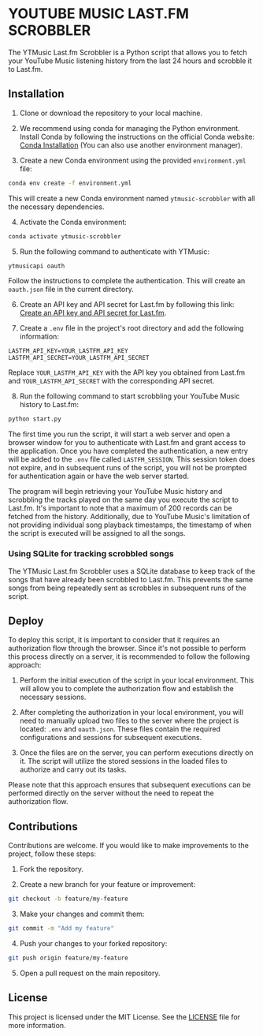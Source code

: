 # YOUTUBE MUSIC LAST.FM SCROBBLER

The YTMusic Last.fm Scrobbler is a Python script that allows you to fetch your YouTube Music listening history from the last 24 hours and scrobble it to Last.fm.

## Installation

1. Clone or download the repository to your local machine.

2. We recommend using conda for managing the Python environment. Install Conda by following the instructions on the official Conda website: [Conda Installation](https://docs.conda.io/projects/conda/en/latest/user-guide/install/index.html) (You can also use another environment manager).

3. Create a new Conda environment using the provided `environment.yml` file:

```bash
conda env create -f environment.yml
```

This will create a new Conda environment named `ytmusic-scrobbler` with all the necessary dependencies.

4. Activate the Conda environment:

```bash
conda activate ytmusic-scrobbler
```

5. Run the following command to authenticate with YTMusic:

```bash
ytmusicapi oauth
```

Follow the instructions to complete the authentication. This will create an `oauth.json` file in the current directory.

6. Create an API key and API secret for Last.fm by following this link: [Create an API key and API secret for Last.fm](https://www.last.fm/api/account/create).

7. Create a `.env` file in the project's root directory and add the following information:

```
LASTFM_API_KEY=YOUR_LASTFM_API_KEY
LASTFM_API_SECRET=YOUR_LASTFM_API_SECRET
```

Replace `YOUR_LASTFM_API_KEY` with the API key you obtained from Last.fm and `YOUR_LASTFM_API_SECRET` with the corresponding API secret.

8. Run the following command to start scrobbling your YouTube Music history to Last.fm:

```bash
python start.py
```

The first time you run the script, it will start a web server and open a browser window for you to authenticate with Last.fm and grant access to the application. Once you have completed the authentication, a new entry will be added to the `.env` file called `LASTFM_SESSION`. This session token does not expire, and in subsequent runs of the script, you will not be prompted for authentication again or have the web server started.

The program will begin retrieving your YouTube Music history and scrobbling the tracks played on the same day you execute the script to Last.fm. It's important to note that a maximum of 200 records can be fetched from the history. Additionally, due to YouTube Music's limitation of not providing individual song playback timestamps, the timestamp of when the script is executed will be assigned to all the songs.

### Using SQLite for tracking scrobbled songs

The YTMusic Last.fm Scrobbler uses a SQLite database to keep track of the songs that have already been scrobbled to Last.fm. This prevents the same songs from being repeatedly sent as scrobbles in subsequent runs of the script.

## Deploy

To deploy this script, it is important to consider that it requires an authorization flow through the browser. Since it's not possible to perform this process directly on a server, it is recommended to follow the following approach:

1. Perform the initial execution of the script in your local environment. This will allow you to complete the authorization flow and establish the necessary sessions.

2. After completing the authorization in your local environment, you will need to manually upload two files to the server where the project is located: `.env` and `oauth.json`. These files contain the required configurations and sessions for subsequent executions.

3. Once the files are on the server, you can perform executions directly on it. The script will utilize the stored sessions in the loaded files to authorize and carry out its tasks.

Please note that this approach ensures that subsequent executions can be performed directly on the server without the need to repeat the authorization flow.

## Contributions

Contributions are welcome. If you would like to make improvements to the project, follow these steps:

1. Fork the repository.

2. Create a new branch for your feature or improvement:

```bash
git checkout -b feature/my-feature
```

3. Make your changes and commit them:

```bash
git commit -m "Add my feature"
```

4. Push your changes to your forked repository:

```bash
git push origin feature/my-feature
```

5. Open a pull request on the main repository.

## License

This project is licensed under the MIT License. See the [LICENSE](LICENSE) file for more information.
